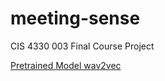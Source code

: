 # meeting-sense

CIS 4330 003 Final Course Project

[Pretrained Model wav2vec](https://github.com/pytorch/fairseq/tree/main/examples/wav2vec)
